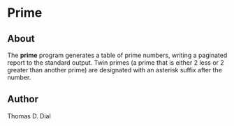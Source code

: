 # Prime

## About

The **prime** program generates a table of prime numbers, writing a paginated
report to the standard output. Twin primes (a prime that is either 2 less or
2 greater than another prime) are designated with an asterisk suffix after the
number.

## Author
Thomas D. Dial

